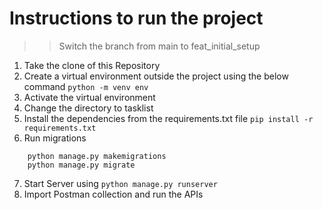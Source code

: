 # Instructions to run the project
>> Switch the branch from main to feat_initial_setup


1. Take the clone of this Repository
2. Create a virtual environment outside the project using the below command
```python -m venv env```
3. Activate the virtual environment
4. Change the directory to tasklist
5. Install the dependencies from the requirements.txt file
```pip install -r requirements.txt ```
6. Run migrations
```
    python manage.py makemigrations
    python manage.py migrate
```
7. Start Server using
```python manage.py runserver ```
8. Import Postman collection and run the APIs
